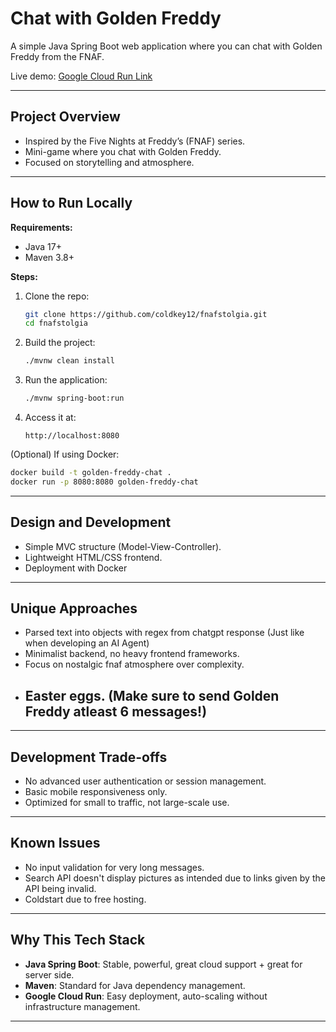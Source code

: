 # Chat with Golden Freddy

A simple Java Spring Boot web application where you can chat with Golden Freddy from the FNAF.

Live demo: [Google Cloud Run Link](https://fnf-413057889128.us-central1.run.app)

---

## Project Overview
- Inspired by the Five Nights at Freddy’s (FNAF) series.
- Mini-game where you chat with Golden Freddy.
- Focused on storytelling and atmosphere.

---

## How to Run Locally

**Requirements:**
- Java 17+
- Maven 3.8+

**Steps:**
1. Clone the repo:
   ```bash
   git clone https://github.com/coldkey12/fnafstolgia.git
   cd fnafstolgia
   ```
2. Build the project:
   ```bash
   ./mvnw clean install
   ```
3. Run the application:
   ```bash
   ./mvnw spring-boot:run
   ```
4. Access it at:
   ```
   http://localhost:8080
   ```

(Optional) If using Docker:
```bash
docker build -t golden-freddy-chat .
docker run -p 8080:8080 golden-freddy-chat
```

---

## Design and Development
- Simple MVC structure (Model-View-Controller).
- Lightweight HTML/CSS frontend.
- Deployment with Docker

---

## Unique Approaches
- Parsed text into objects with regex from chatgpt response (Just like when developing an AI Agent)
- Minimalist backend, no heavy frontend frameworks.
- Focus on nostalgic fnaf atmosphere over complexity.
- ## Easter eggs. (Make sure to send Golden Freddy atleast 6 messages!)

---

## Development Trade-offs
- No advanced user authentication or session management.
- Basic mobile responsiveness only.
- Optimized for small to traffic, not large-scale use.

---

## Known Issues
- No input validation for very long messages.
- Search API doesn't display pictures as intended due to links given by the API being invalid.
- Coldstart due to free hosting.

---

## Why This Tech Stack
- **Java Spring Boot**: Stable, powerful, great cloud support + great for server side.
- **Maven**: Standard for Java dependency management.
- **Google Cloud Run**: Easy deployment, auto-scaling without infrastructure management.

---
